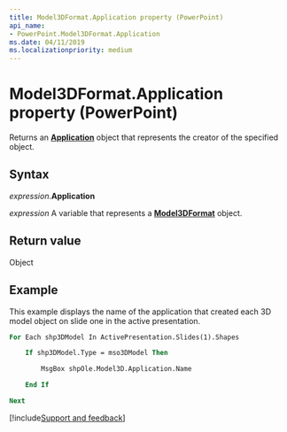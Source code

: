 ```yaml
---
title: Model3DFormat.Application property (PowerPoint)
api_name:
- PowerPoint.Model3DFormat.Application
ms.date: 04/11/2019
ms.localizationpriority: medium
---
```



# Model3DFormat.Application property (PowerPoint)

Returns an **[Application](PowerPoint.Application.md)** object that represents the creator of the specified object.


## Syntax

_expression_.**Application**

_expression_ A variable that represents a **[Model3DFormat](PowerPoint.Model3DFormat.md)** object.


## Return value

Object


## Example

This example displays the name of the application that created each 3D model object on slide one in the active presentation.

```vb
For Each shp3DModel In ActivePresentation.Slides(1).Shapes

    If shp3DModel.Type = mso3DModel Then

        MsgBox shpOle.Model3D.Application.Name

    End If

Next
```



[!include[Support and feedback](~/includes/feedback-boilerplate.md)]
